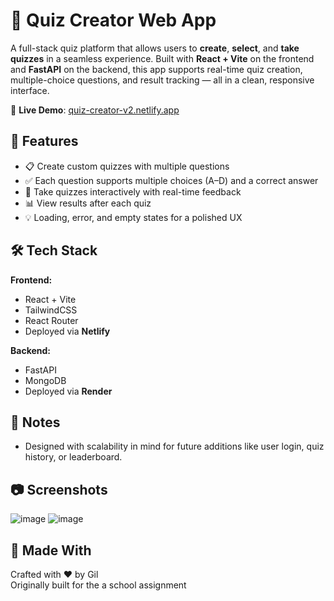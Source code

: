 # 🧠 Quiz Creator Web App

A full-stack quiz platform that allows users to **create**, **select**, and **take quizzes** in a seamless experience. 
Built with **React + Vite** on the frontend and **FastAPI** on the backend, this app supports real-time quiz creation, 
multiple-choice questions, and result tracking — all in a clean, responsive interface.

🔗 **Live Demo**: [quiz-creator-v2.netlify.app](https://quiz-creator-v2.netlify.app/)

## 🚀 Features

- 📋 Create custom quizzes with multiple questions
- ✅ Each question supports multiple choices (A–D) and a correct answer
- 🎯 Take quizzes interactively with real-time feedback
- 📊 View results after each quiz
- 💡 Loading, error, and empty states for a polished UX


## 🛠 Tech Stack

**Frontend:**
- React + Vite
- TailwindCSS
- React Router
- Deployed via **Netlify**

**Backend:**
- FastAPI
- MongoDB
- Deployed via **Render**


## 📌 Notes

- Designed with scalability in mind for future additions like user login, quiz history, or leaderboard.


## 📷 Screenshots

![image](https://github.com/user-attachments/assets/78c2e74a-631f-49b6-8e9c-143f05bb0a5e)
![image](https://github.com/user-attachments/assets/63bfd273-e089-4c66-a532-04fb594873ab)

## 🙌 Made With

Crafted with ❤️ by Gil  
Originally built for the a school assignment
